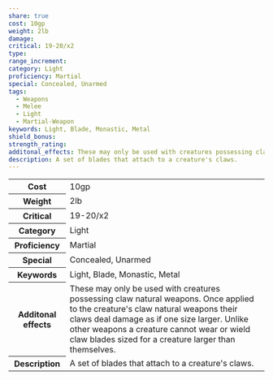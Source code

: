 ```yaml
---
share: true
cost: 10gp
weight: 2lb
damage: 
critical: 19-20/x2
type: 
range_increment: 
category: Light
proficiency: Martial
special: Concealed, Unarmed
tags:
  - Weapons
  - Melee
  - Light
  - Martial-Weapon
keywords: Light, Blade, Monastic, Metal
shield_bonus: 
strength_rating: 
additonal_effects: These may only be used with creatures possessing claw natural weapons. Once applied to the creature's claw natural weapons their claws deal damage as if one size larger. Unlike other weapons a creature cannot wear or wield claw blades sized for a creature larger than themselves.
description: A set of blades that attach to a creature's claws.
---
```

<p><span dir="ltr" style="overflow-x: auto;"><table><tbody><tr><th dir="ltr">Cost</th><td dir="ltr">10gp</td></tr><tr><th dir="ltr">Weight</th><td dir="ltr">2lb</td></tr><tr><th dir="ltr">Critical</th><td dir="ltr">19-20/x2</td></tr><tr><th dir="ltr">Category</th><td dir="ltr">Light</td></tr><tr><th dir="ltr">Proficiency</th><td dir="ltr">Martial</td></tr><tr><th dir="ltr">Special</th><td dir="ltr">Concealed, Unarmed</td></tr><tr><th dir="ltr">Keywords</th><td dir="ltr">Light, Blade, Monastic, Metal</td></tr><tr><th dir="ltr">Additonal effects</th><td dir="ltr">These may only be used with creatures possessing claw natural weapons. Once applied to the creature's claw natural weapons their claws deal damage as if one size larger. Unlike other weapons a creature cannot wear or wield claw blades sized for a creature larger than themselves.</td></tr><tr><th dir="ltr">Description</th><td dir="ltr">A set of blades that attach to a creature's claws.</td></tr></tbody></table></span></p>
